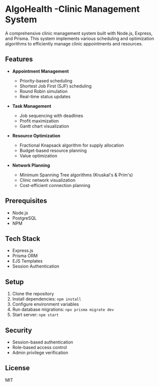 # AlgoHealth -Clinic Management System

A comprehensive clinic management system built with Node.js, Express, and Prisma. This system implements various scheduling and optimization algorithms to efficiently manage clinic appointments and resources.

## Features

- **Appointment Management**
  - Priority-based scheduling
  - Shortest Job First (SJF) scheduling
  - Round Robin simulation
  - Real-time status updates

- **Task Management**
  - Job sequencing with deadlines
  - Profit maximization
  - Gantt chart visualization

- **Resource Optimization** 
  - Fractional Knapsack algorithm for supply allocation
  - Budget-based resource planning
  - Value optimization

- **Network Planning**
  - Minimum Spanning Tree algorithms (Kruskal's & Prim's)
  - Clinic network visualization
  - Cost-efficient connection planning

## Prerequisites

- Node.js
- PostgreSQL
- NPM

## Tech Stack

- Express.js
- Prisma ORM
- EJS Templates
- Session Authentication

## Setup

1. Clone the repository
2. Install dependencies: `npm install`
3. Configure environment variables
4. Run database migrations: `npx prisma migrate dev`
5. Start server: `npm start`

## Security

- Session-based authentication
- Role-based access control
- Admin privilege verification

## License

MIT
